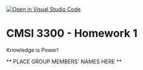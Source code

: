 [![Open in Visual Studio Code](https://classroom.github.com/assets/open-in-vscode-718a45dd9cf7e7f842a935f5ebbe5719a5e09af4491e668f4dbf3b35d5cca122.svg)](https://classroom.github.com/online_ide?assignment_repo_id=11817364&assignment_repo_type=AssignmentRepo)
# CMSI 3300 - Homework 1
Knowledge is Power!

** PLACE GROUP MEMBERS' NAMES HERE **